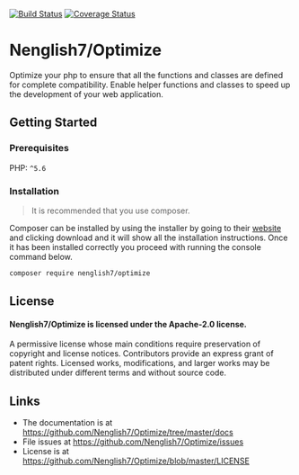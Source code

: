 [![Build Status](https://travis-ci.org/Nenglish7/Optimize.svg?branch=master)](https://travis-ci.org/Nenglish7/Optimize) [![Coverage Status](https://coveralls.io/repos/github/Nenglish7/Optimize/badge.svg?branch=master)](https://coveralls.io/github/Nenglish7/Optimize?branch=master)

# Nenglish7/Optimize 
Optimize your php to ensure that all the functions and classes are defined for complete compatibility. Enable helper functions and classes to speed up the development of your web application.

## Getting Started
### Prerequisites
PHP: `^5.6`

### Installation
> It is recommended that you use composer.

Composer can be installed by using the installer by going to their [website](https://getcomposer.org/) and clicking download and it will show all the installation instructions. Once it has been installed correctly you proceed with running the console command below.

```sh
composer require nenglish7/optimize
```

## License
#### Nenglish7/Optimize is licensed under the Apache-2.0 license.

A permissive license whose main conditions require preservation of copyright and license notices. Contributors provide an express grant of patent rights. Licensed works, modifications, and larger works may be distributed under different terms and without source code.

## Links
- The documentation is at https://github.com/Nenglish7/Optimize/tree/master/docs
- File issues at https://github.com/Nenglish7/Optimize/issues
- License is at https://github.com/Nenglish7/Optimize/blob/master/LICENSE
